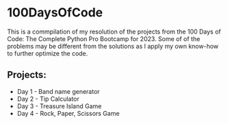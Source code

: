 # 100DaysOfCode
This is a commpilation of my resolution of the projects from the 100 Days of Code: The Complete Python Pro Bootcamp for 2023. Some of of the problems may be different from the solutions as I apply my own know-how to further optimize the code.

## Projects:
* Day 1 - Band name generator
* Day 2 - Tip Calculator
* Day 3 - Treasure Island Game
* Day 4 - Rock, Paper, Scissors Game